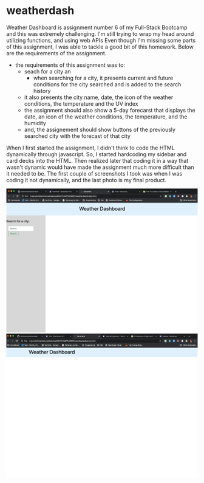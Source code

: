 # weatherdash

Weather Dashboard is assignment number 6 of my Full-Stack Bootcamp and this was extremely challenging. I'm still trying to wrap my head around utilizing functions, and using web APIs Even though I'm missing some parts of this assignment, I was able to tackle a good bit of this homework. Below are the requirements of the assignment.

 - the requirements of this assignment was to:
    - seach for a city an 
      - when searching for a city, it presents current and future conditions for the city searched and is added to the search history
    - it also presents the city name, date, the icon of the weather conditions, the temperature and the UV index
    - the assignment should also show a 5-day forecarst that displays the date, an icon of the weather conditions, the temperature, and the humidity
    - and, the assignement should show buttons of the previously searched city with the forecast of that city

When I first started the assignment, I didn't think to code the HTML dynamically through javascript. So, I started hardcoding my sidebar and card decks into the HTML. Then realized later that coding it in a way that wasn't dynamic would have made the assignment much more difficult than it needed to be. The first couple of screenshots I took was when I was coding it not dynamically, and the last photo is my final product. 

![](assets/screenshot2.png)
![](assets/screenshot1.png)



